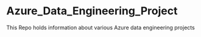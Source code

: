 # Azure_Data_Engineering_Project
This Repo holds information about various Azure data engineering projects
